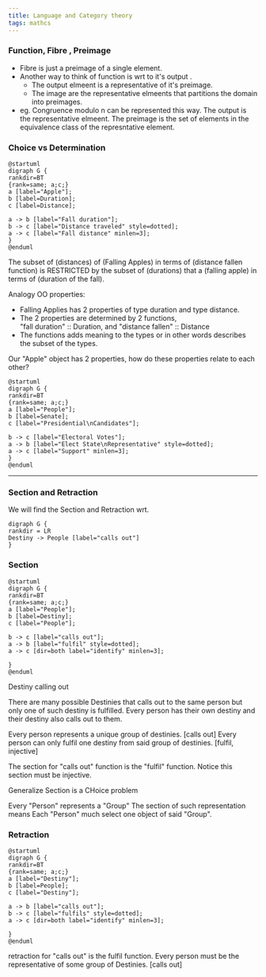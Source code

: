```yaml
---
title: Language and Category theory
tags: mathcs
---
```



### Function, Fibre , Preimage

* Fibre is just a preimage of a single element.
* Another way to think of function is wrt to it's output .
  * The output elmeent is a representative of it's preimage.
   * The image are the representative elmeents that partitions the domain into preimages.
* eg. Congruence modulo n can be represented this way.
The output is the representative elmeent. The preimage is the set of elements in the equivalence class  of the represntative element. 

### Choice vs Determination

```plantuml
@startuml
digraph G {
rankdir=BT
{rank=same; a;c;}
a [label="Apple"];
b [label=Duration];
c [label=Distance];

a -> b [label="Fall duration"];
b -> c [label="Distance traveled" style=dotted];
a -> c [label="Fall distance" minlen=3];
}
@enduml
```
The subset of (distances) of (Falling Apples) in terms of (distance fallen function)
is RESTRICTED by
the subset of (durations) that a (falling apple) in terms of (duration of the fall).

Analogy OO properties:

* Falling Applies has 2 properties of type duration and type distance.
 * The 2 properties are determined by 2 functions,  
 "fall duration" :: Duration, and "distance fallen" :: Distance
 * The functions adds meaning to the types or in other words describes the subset of the types.

Our "Apple" object has 2 properties, how do these properties relate to each other?



```plantuml
@startuml
digraph G {
rankdir=BT
{rank=same; a;c;}
a [label="People"];
b [label=Senate];
c [label="Presidential\nCandidates"];

b -> c [label="Electoral Votes"];
a -> b [label="Elect State\nRepresentative" style=dotted];
a -> c [label="Support" minlen=3];
}
@enduml
```


--- 
### Section and Retraction

We will find the Section and Retraction wrt.

```plantuml
digraph G {
rankdir = LR
Destiny -> People [label="calls out"]
}
```

### Section
```plantuml
@startuml
digraph G {
rankdir=BT
{rank=same; a;c;}
a [label="People"];
b [label=Destiny];
c [label="People"];

b -> c [label="calls out"];
a -> b [label="fulfil" style=dotted];
a -> c [dir=both label="identify" minlen=3];

}
@enduml
```

Destiny calling out

There are many possible Destinies that calls out to the same person but only one of such destiny is fulfilled.
Every person has their own destiny and their destiny also calls out to them. 

Every person represents a unique group of destinies. [calls out]
Every person can only fulfil one destiny from said group of destinies. [fulfil, injective]

The section for "calls out" function is the "fulfil" function.
Notice this section must be injective.

Generalize Section is a CHoice problem   
 
Every "Person" represents a "Group"
The section of such representation means Each "Person" much select one object of said "Group". 



### Retraction

```plantuml
@startuml
digraph G {
rankdir=BT
{rank=same; a;c;}
a [label="Destiny"];
b [label=People];
c [label="Destiny"];

a -> b [label="calls out"];
b -> c [label="fulfils" style=dotted];
a -> c [dir=both label="identify" minlen=3];

}
@enduml
```

retraction for "calls out" is the fulfil function.
Every person must be the representative of some group of Destinies. [calls out]



